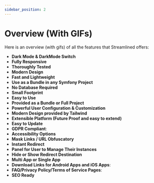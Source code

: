 ```yaml
---
sidebar_position: 2
---
```


# Overview (With GIFs)

Here is an overview (with gifs) of all the features that Streamlined offers:

- **Dark Mode & DarkMode Switch**
- **Fully Responsive**
- **Thoroughly Tested**
- **Modern Design**
- **Fast and Lightweight**
- **Use as a Bundle in any Symfony Project**
- **No Database Required**
- **Small Footprint**
- **Easy to Use**
- **Provided as a Bundle or Full Project**
- **Powerful User Configuration & Customization**
- **Modern Design provided by Tailwind**
- **Extensible Platform (Future Proof and easy to extend)**
- **Easy to Update**
- **GDPR Compliant**:
- **Accessibility Options**
- **Mask Links / URL Obfuscatory**
- **Instant Redirect**
- **Panel for User to Manage Their Instances**
- **Hide or Show Redirect Destination**
- **Multi App or Single App**
- **Download Links for Android Apps and iOS Apps**:
- **FAQ/Privacy Policy/Terms of Service Pages**:
- **SEO Ready**

